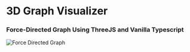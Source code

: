 # 3D Graph Visualizer

### Force-Directed Graph Using ThreeJS and Vanilla Typescript


![Force Directed Graph](https://user-images.githubusercontent.com/49199047/187741461-75f7eb89-a147-4e0d-854b-fb6dcc2d85dc.gif)
